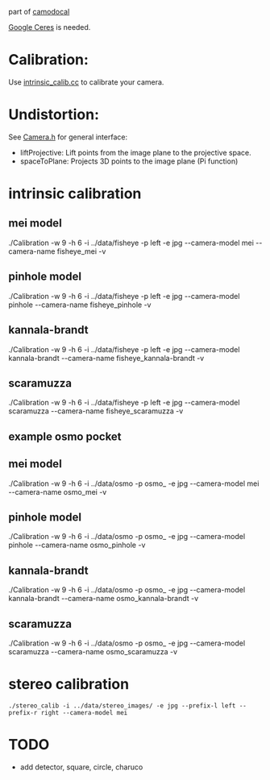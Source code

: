 part of [camodocal](https://github.com/hengli/camodocal)

[Google Ceres](http://ceres-solver.org) is needed.

# Calibration:

Use [intrinsic_calib.cc](https://github.com/dvorak0/camera_model/blob/master/src/intrinsic_calib.cc) to calibrate your camera.

# Undistortion:

See [Camera.h](https://github.com/dvorak0/camera_model/blob/master/include/camodocal/camera_models/Camera.h) for general interface: 

 - liftProjective: Lift points from the image plane to the projective space.
 - spaceToPlane: Projects 3D points to the image plane (Pi function)


# intrinsic calibration

## mei model
./Calibration -w 9 -h 6 -i ../data/fisheye -p left -e jpg --camera-model mei --camera-name fisheye_mei -v


## pinhole model
./Calibration -w 9 -h 6 -i ../data/fisheye -p left -e jpg --camera-model pinhole --camera-name fisheye_pinhole -v


## kannala-brandt
./Calibration -w 9 -h 6 -i ../data/fisheye -p left -e jpg --camera-model kannala-brandt --camera-name fisheye_kannala-brandt -v

## scaramuzza
./Calibration -w 9 -h 6 -i ../data/fisheye -p left -e jpg --camera-model scaramuzza --camera-name fisheye_scaramuzza -v


## example osmo pocket
## mei model
./Calibration -w 9 -h 6 -i ../data/osmo -p osmo_ -e jpg --camera-model mei --camera-name osmo_mei -v


## pinhole model
./Calibration -w 9 -h 6 -i ../data/osmo -p osmo_ -e jpg --camera-model pinhole --camera-name osmo_pinhole -v


## kannala-brandt
./Calibration -w 9 -h 6 -i ../data/osmo -p osmo_ -e jpg --camera-model kannala-brandt --camera-name osmo_kannala-brandt -v

## scaramuzza
./Calibration -w 9 -h 6 -i ../data/osmo -p osmo_ -e jpg --camera-model scaramuzza --camera-name osmo_scaramuzza -v


# stereo calibration
```
./stereo_calib -i ../data/stereo_images/ -e jpg --prefix-l left --prefix-r right --camera-model mei
```

# TODO
* add detector, square, circle, charuco